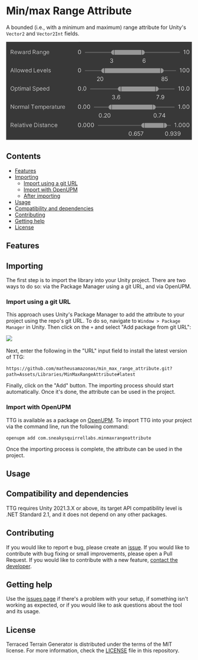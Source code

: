# Min/max Range Attribute
A bounded (i.e., with a minimum and maximum) range attribute for Unity's `Vector2` and `Vector2Int` fields.

![Five images of generated terraced terrains looping.](assets/images/header.png)

## Contents
- [Features](#features)
- [Importing](#importing)
	- [Import using a git URL](#import-using-a-git-url)
	- [Import with OpenUPM](#import-with-openupm)
	- [After importing](#after-importing)
- [Usage](#usage)
- [Compatibility and dependencies](#compatibility-and-dependencies)
- [Contributing](#contributing)
- [Getting help](#getting-help)
- [License](#license)

## Features


## Importing
The first step is to import the library into your Unity project. There are two ways to do so: via the Package Manager using a git URL, and via OpenUPM.

### Import using a git URL
This approach uses Unity's Package Manager to add the attribute to your project using the repo's git URL. To do so, navigate to `Window > Package Manager` in Unity. Then click on the `+` and select "Add package from git URL":

![](https://matheusamazonas.net/min_max_range_attribute_site/assets/images/upm_adding.png)

Next, enter the following in the "URL" input field to install the latest version of TTG:
```
https://github.com/matheusamazonas/min_max_range_attribute.git?path=Assets/Libraries/MinMaxRangeAttribute#latest
```
Finally, click on the "Add" button. The importing process should start automatically. Once it's done, the attribute can be used in the project. 

### Import with OpenUPM
TTG is available as a package on [OpenUPM](https://openupm.com/packages/com.sneakysquirrellabs.terracedterraingenerator/). To import TTG into your project via the command line, run the following command:
```
openupm add com.sneakysquirrellabs.minmaxrangeattribute
```
Once the importing process is complete, the attribute can be used in the project. 

## Usage

## Compatibility and dependencies
TTG requires Unity 2021.3.X or above, its target API compatibility level is .NET Standard 2.1, and it does not depend on any other packages.

## Contributing
If you would like to report e bug, please create an [issue](https://github.com/matheusamazonas/min_max_range_attribute/issues). If you would like to contribute with bug fixing or small improvements, please open a Pull Request. If you would like to contribute with a new feature,  [contact the developer](https://matheusamazonas.net/contact.html).  

## Getting help
Use the [issues page](https://github.com/matheusamazonas/min_max_range_attribute/issues) if there's a problem with your setup, if something isn't working as expected, or if you would like to ask questions about the tool and its usage.

## License
Terraced Terrain Generator is distributed under the terms of the MIT license. For more information, check the [LICENSE](LICENSE) file in this repository.